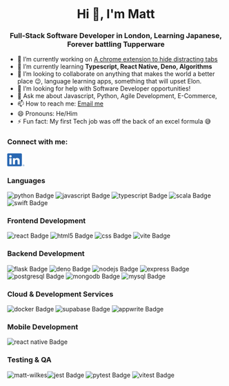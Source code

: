 <h1 style="text-align: center;">Hi 👋, I'm Matt</h1>
<h3 style="text-align: center;">Full-Stack Software Developer in London, Learning Japanese, Forever battling Tupperware</h3>

- 🔭 I’m currently working on [A chrome extension to hide distracting tabs](https://github.com/Matt-Wilkes/simple-chrome-extension)
- 🌱 I’m currently learning **Typescript, React Native, Deno, Algorithms**
- 👯 I’m looking to collaborate on anything that makes the world a better place 😉, language learning apps, something that will upset Elon.
- 🤔 I’m looking for help with Software Developer opportunities! 
- 💬 Ask me about Javascript, Python, Agile Development, E-Commerce, 
- 📫 How to reach me: <a href="mailto:matthew.wilkes90@gmail.com?subject=I%20Found%20you%20on%20Github&body=Hi%20Matt,"> 
      Email me
   </a>
- 😄 Pronouns: He/Him
- ⚡ Fun fact: My first Tech job was off the back of an excel formula 😅
<h3 align="left">Connect with me:</h3>
<p>
  <a href="https://linkedin.com/in/wilkesmatt" target="blank"> <img align="center" src="assets/LinkedIn-Logos/LI-In-Bug.png" alt="wilkesmatt" height="30rem" width="40rem" /></a>
</p>

<h3 style="text-align: left;">Languages</h3>
<img alt="python Badge" src="https://img.shields.io/badge/python-%233776AB?style=for-the-badge&logo=python&logoColor=white&logoSize=auto">
<img alt="javascript Badge" src="https://img.shields.io/badge/javascript-%23F7DF1E?style=for-the-badge&logo=javascript&logoColor=black&logoSize=auto">
<img alt="typescript Badge" src="https://img.shields.io/badge/typescript-%233178C6?style=for-the-badge&logo=typescript&logoColor=white&logoSize=auto">
<img alt="scala Badge" src="https://img.shields.io/badge/scala_+_slick-%23DC322F?style=for-the-badge&logo=scala&logoColor=white&logoSize=auto">
<img alt="swift Badge" src="https://img.shields.io/badge/swift-%23F05138?style=for-the-badge&logo=swift&logoColor=white&logoSize=auto">

<h3 style="text-align: left;">Frontend Development</h3>
<img alt="react Badge" src="https://img.shields.io/badge/react-%2361DAFB?style=for-the-badge&logo=react&logoColor=black&logoSize=auto">
<img alt="html5 Badge" src="https://img.shields.io/badge/html5-%23E34F26?style=for-the-badge&logo=html5&logoColor=white&logoSize=auto">
<img alt="css Badge" src="https://img.shields.io/badge/css3-%23663399?style=for-the-badge&logo=css&logoColor=white&logoSize=auto">
<img alt="vite Badge" src="https://img.shields.io/badge/vite-%23646CFF?style=for-the-badge&logo=vite&logoColor=white&logoSize=auto">

<h3 style="text-align: left;">Backend Development</h3>
<img alt="flask Badge" src="https://img.shields.io/badge/flask-%23000000?style=for-the-badge&logo=flask&logoColor=white&logoSize=auto">
<img alt="deno Badge" src="https://img.shields.io/badge/deno-%2370FFAF?style=for-the-badge&logo=deno&logoColor=black&logoSize=auto">
<img alt="nodejs Badge" src="https://img.shields.io/badge/node.js-%235FA04E?style=for-the-badge&logo=node.js&logoColor=white&logoSize=auto">
<img alt="express Badge" src="https://img.shields.io/badge/express-%23000000?style=for-the-badge&logo=express&logoColor=white&logoSize=auto">
<img alt="postgresql Badge" src="https://img.shields.io/badge/postgresql-%234169E1?style=for-the-badge&logo=postgresql&logoColor=white&logoSize=auto">
<img alt="mongodb Badge" src="https://img.shields.io/badge/mongodb-%2347A248?style=for-the-badge&logo=mongodb&logoColor=white&logoSize=auto">
<img alt="mysql Badge" src="https://img.shields.io/badge/mysql-%234479A1?style=for-the-badge&logo=mysql&logoColor=white&logoSize=auto">

<h3 style="text-align: left;">Cloud & Development Services</h3>
<img alt="docker Badge" src="https://img.shields.io/badge/docker-%232496ED?style=for-the-badge&logo=docker&logoColor=white&logoSize=auto">
<img alt="supabase Badge" src="https://img.shields.io/badge/supabase-%233FCF8E?style=for-the-badge&logo=supabase&logoColor=white&logoSize=auto">
<img alt="appwrite Badge" src="https://img.shields.io/badge/appwrite-%23FD366E?style=for-the-badge&logo=appwrite&logoColor=white&logoSize=auto">

<h3 style="text-align: left;">Mobile Development</h3>
<img alt="react native Badge" src="https://img.shields.io/badge/react_native-%2361DAFB?style=for-the-badge&logo=react&logoColor=black&logoSize=auto">

<h3 style="text-align: left;">Testing & QA</h3>
<img alt="jest Badge" src="https://img.shields.io/badge/jest-%23C21325?style=for-the-badge&logo=jest&logoColor=white&logoSize=auto">
<img alt="pytest Badge" src="https://img.shields.io/badge/pytest-%230A9EDC?style=for-the-badge&logo=pytest&logoColor=white&logoSize=auto">
<img alt="vitest Badge" src="https://img.shields.io/badge/vitest-%236E9F18?style=for-the-badge&logo=vitest&logoColor=white&logoSize=auto">


<!-- <h3 style="text-align: left;">Tools</h3> -->
<!-- <img alt="datadog Badge" src="https://img.shields.io/badge/datadog-%23632CA6?style=for-the-badge&logo=datadog&logoColor=white&logoSize=auto"> -->

<img style="float: left;" src="https://github-readme-stats.vercel.app/api/top-langs?username=matt-wilkes&show_icons=true&locale=en&layout=compact&theme=transparent&hide_border=true" alt="matt-wilkes" />


<!-- <p>&nbsp;<img align="center" src="https://github-readme-stats.vercel.app/api?username=matt-wilkes&show_icons=true&locale=en&theme=transparent&hide_border=true" alt="matt-wilkes" /></p> -->




